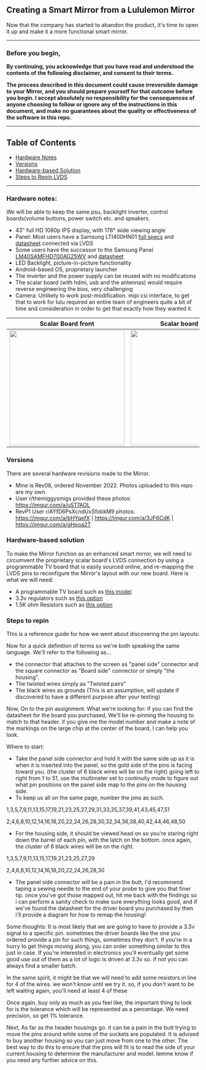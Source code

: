 ## Creating a Smart Mirror from a Lululemon Mirror
Now that the company has started to abandon the product, it's time to open it up and make it a more functional smart mirror.

--------------------------------------------------------------------------------------------------------------------------------------------------------
### Before you begin, 
**By continuing, you acknowledge that you have read and understood the contents of the following disclaimer, and consent to their terms.**

**The process described in this document could cause irreversible damage to your Mirror, and you should prepare yourself for that outcome before you begin. I accept absolutely no responsibility for the consequences of anyone choosing to follow or ignore any of the instructions in this document, and make no guarantees about the quality or effectiveness of the software in this repo.**

--------------------------------------------------------------------------------------------------------------------------------------------------------

## Table of Contents

- [Hardware Notes](#hardware-notes)
- [Versions](#versions)
- [Hardware-based Solution](#hardware-based-solution)
- [Steps to Repin LVDS](#steps-to-repin)

--------------------------------------------------------------------------------------------------------------------------------------------------------

### Hardware notes:
We will be able to keep the same psu, backlight inverter, control boards(volume buttons, power switch etc. and speakers. 
-  43” full HD 1080p IPS display, with 178° wide viewing angle
-  Panel: Most users have a Samsung LTI400HN01 [full specs](https://www.panelook.com/LTI400HN01_Samsung_40_LCM_parameter_31646.html) and [datasheet](SMSNG41.pdf) connected via LVDS
-  Some users have the successor to the Samsung Panel [LM40SAMFHD700AG25WV](https://www.panelook.com/LM40SAMFHD700AG25WV-40-TFT-Liquid-Crystal-Display-module-with-LED-Backlight-unit-detail_155306.html) and [datasheet](https://www.panelook.com/upload/product/210800/202302093705.pdf)
-  LED Backlight, picture-in-picture functionality
-  Android-based OS, proprietary launcher
-  The inverter and the power supply can be reused with no modifications
-  The scalar board (with hdmi, usb and the antennas) would require reverse engineering the bios, very challenging
-  Camera: Unlikely to work post-modification. mipi csi interface, to get that to work for lulu required an entire team of engineers quite a bit of time and consideration in order to get that exactly how they wanted it.

| Scalar Board front | Scalar board LVDS | Scalar board back | 
|------------|-------------|------------|
|<img src="https://raw.githubusercontent.com/olm3ca/mirror/Mirror1.jpeg" width="300">| <img src="https://raw.githubusercontent.com/olm3ca/mirror/Mirror2.jpg" width="300">| <img src="https://raw.githubusercontent.com/olm3ca/mirror/Mirror3.jpg" width="300">|

### Versions
There are several hardware revisions made to the Mirror. 
- Mine is Rev08, ordered November 2022. Photos uploaded to this repo are my own.  
- User r/themiggysmigs provided these photos: https://imgur.com/a/uST7AOL
- RevP1 User r/AYfD6PsXcndUxSfobkM9 photos: https://imgur.com/a/bHYqefX | https://imgur.com/a/3JF6CdK | https://imgur.com/a/gHpoa2T

### Hardware-based solution
To make the Mirror function as an enhanced smart mirror, we will need to circumvent the proprietary scalar board's LVDS connection by using a programmable TV board that is easily sourced online, and re-mapping the LVDS pins to reconfigure the Mirror's layout with our new board. Here is what we will need:
- A programmable TV board such as [this model](https://www.ebay.com/itm/126199255216)
- 3.3v regulators such as [this option](https://www.amazon.com/Pieces-AMS1117-3-3-4-75V-12V-Voltage-Regulator/dp/B08CDMZMDN/ref=sr_1_1_sspa)
- 1.5K ohm Resistors such as [this option](https://www.amazon.com/EDGELEC-Resistor-Tolerance-Multiple-Resistance/dp/B07QK3LHL9?th=1) 

### Steps to repin 
This is a reference guide for how we went about discovering the pin layouts:

Now for a quick definition of terms so we're both speaking the same language. We'll refer to the following as...
- the connector that attaches to the screen as "panel side" connector and the square connector as "Board side" connector or simply "the housing".
- The twisted wires simply as "Twisted pairs"
- The black wires as grounds (This is an assumption, will update if discovered to have a different purpose after your testing)

Now, On to the pin assignment. What we're looking for: if you can find the datasheet for the board you purchased, We'll be re-pinning the housing to match to that header. if you give me the model number and make a note of the markings on the large chip at the center of the board, I can help you look.

Where to start:
- Take the panel side connector and hold it with the same side up as it is when it is inserted into the panel, so the gold side of the pins is facing toward you. (the cluster of 6 black wires will be on the right) going left to right from 1 to 51, use the multimeter set to continuity mode to figure out what pin positions on the panel side map to the pins on the housing side.
- To keep us all on the same page, number the pins as such.

1,3,5,7,9,11,13,15,17,19,21,23,25,27,29,31,33,35,37,39,41,43,45,47,51

2,4,6,8,10,12,14,16,18,20,22,24,26,28,30,32,34,36,38,40,42,44,46,48,50

- For the housing side, it should be viewed head on so you're staring right down the barrel of each pin, with the latch on the bottom. once again, the cluster of 6 black wires will be on the right.

1,3,5,7,9,11,13,15,17,19,21,23,25,27,29

2,4,6,8,10,12,14,16,18,20,22,24,26,28,30

- The panel side connector will be a pain in the butt, I'd recommend taping a sewing needle to the end of your probe to give you that finer tip. once you've got those mapped out, hit me back with the findings so i can perform a sanity check to make sure everything looks good, and if we've found the datasheet for the driver board you purchased by then i'll provide a diagram for how to remap the housing!

Some thoughts: It is most likely that we are going to have to provide a 3.3v signal to a specific pin. sometimes the driver boards like the one you ordered provide a pin for such things, sometimes they don't. If you're in a hurry to get things moving along, you can order something similar to this just in case. If you're interested in electronics you'll eventually get some good use out of them as a lot of logic is driven at 3.3v so. if not you can always find a smaller batch.

In the same spirit, it might be that we will need to add some resistors in line for 4 of the wires. we won't know until we try it. so, if you don't want to be left waiting again, you'll need at least 4 of these

Once again, buy only as much as you feel like, the important thing to look for is the tolerance which will be represented as a percentage. We need precision, so get 1% tolerance.

Next, As far as the header housings go. it can be a pain in the butt trying to move the pins around while some of the sockets are populated. It is advised to buy another housing so you can just move from one to the other. The best way to do this to ensure that the pins will fit is to read the side of your current housing to determine the manufacturer and model. lemme know if you need any further advice on this.


